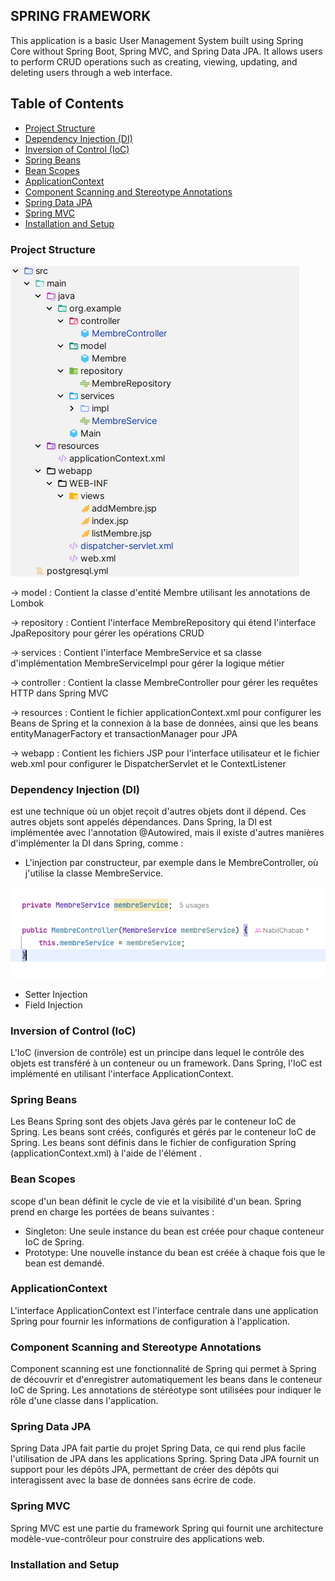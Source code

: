 ## SPRING FRAMEWORK

This application is a basic User Management System
built using Spring Core without Spring Boot,
Spring MVC, and Spring Data JPA. It allows users to perform CRUD operations
such as creating, viewing, updating, and deleting users through a web interface.

## Table of Contents
- [Project Structure](#project-structure)
- [Dependency Injection (DI)](#dependency-injection-di)
- [Inversion of Control (IoC)](#inversion-of-control-ioc)
- [Spring Beans](#spring-beans)
- [Bean Scopes](#bean-scopes)
- [ApplicationContext](#applicationcontext)
- [Component Scanning and Stereotype Annotations](#component-scanning-and-stereotype-annotations)
- [Spring Data JPA](#spring-data-jpa)
- [Spring MVC](#spring-mvc)
- [Installation and Setup](#installation-and-setup)

### Project Structure

![img_1.png](img_1.png)

-> model : Contient la classe d'entité Membre utilisant les annotations de Lombok

-> repository : Contient l'interface MembreRepository qui étend l'interface JpaRepository pour gérer les opérations CRUD

-> services : Contient l'interface MembreService et sa classe d'implémentation MembreServiceImpl pour gérer la logique métier

-> controller : Contient la classe MembreController pour gérer les requêtes HTTP dans Spring MVC

-> resources : Contient le fichier applicationContext.xml pour configurer les Beans de Spring et la connexion à la base de données, ainsi que les beans entityManagerFactory et transactionManager pour JPA

-> webapp : Contient les fichiers JSP pour l'interface utilisateur et le fichier web.xml pour configurer le DispatcherServlet et le ContextListener

### Dependency Injection (DI)

est une technique où un objet reçoit d'autres objets dont il dépend. Ces autres objets sont appelés dépendances. Dans Spring, la DI est implémentée avec l'annotation @Autowired, mais il existe d'autres manières d'implémenter la DI dans Spring, comme :
- L'injection par constructeur, par exemple dans le MembreController, où j'utilise la classe MembreService. 

![img_2.png](img_2.png)

- Setter Injection
- Field Injection

### Inversion of Control (IoC)

L'IoC (inversion de contrôle) est un principe dans lequel le contrôle des objets est transféré à un conteneur ou un framework. Dans Spring, l'IoC est implémenté en utilisant l'interface ApplicationContext.
### Spring Beans

Les Beans Spring sont des objets Java gérés par le conteneur IoC de Spring. Les beans sont créés, configurés et gérés par le conteneur IoC de Spring. Les beans sont définis dans le fichier de configuration Spring (applicationContext.xml) à l'aide de l'élément <bean>.

### Bean Scopes

scope d'un bean définit le cycle de vie et la visibilité d'un bean. Spring prend en charge les portées de beans suivantes :
- Singleton: Une seule instance du bean est créée pour chaque conteneur IoC de Spring.
- Prototype: Une nouvelle instance du bean est créée à chaque fois que le bean est demandé.

### ApplicationContext

L'interface ApplicationContext est l'interface centrale dans une application Spring pour fournir les informations de configuration à l'application.

### Component Scanning and Stereotype Annotations

Component scanning est une fonctionnalité de Spring qui permet à Spring de découvrir et d'enregistrer automatiquement les beans dans le conteneur IoC de Spring. Les annotations de stéréotype sont utilisées pour indiquer le rôle d'une classe dans l'application.

### Spring Data JPA

Spring Data JPA fait partie du projet Spring Data, ce qui rend plus facile l'utilisation de JPA dans les applications Spring. Spring Data JPA fournit un support pour les dépôts JPA, permettant de créer des dépôts qui interagissent avec la base de données sans écrire de code.

### Spring MVC

Spring MVC est une partie du framework Spring qui fournit une architecture modèle-vue-contrôleur pour construire des applications web.

### Installation and Setup